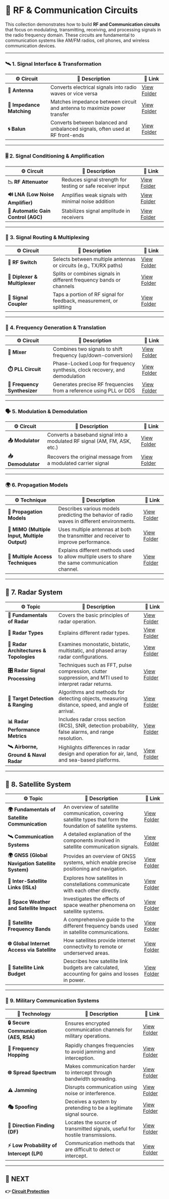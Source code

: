 # 📡 RF & Communication Circuits

This collection demonstrates how to build **RF and Communication circuits** that focus on modulating, transmitting, receiving, and processing signals in the radio frequency domain. These circuits are fundamental to communication systems like AM/FM radios, cell phones, and wireless communication devices.

---

### 🛰️ **1. Signal Interface & Transformation**
| ⚙️ Circuit              | 📜 Description                                                                  | 🔗 Link                                      |
|------------------------|----------------------------------------------------------------------------------|---------------------------------------------|
| **📡 Antenna**         | Converts electrical signals into radio waves or vice versa                      | [View Folder](./Signal_Interface/Antenna)                    |
| **📡 Impedance Matching** | Matches impedance between circuit and antenna to maximize power transfer        | [View Folder](.//Signal_Interface/Impedance_Matching)         |
| **🌀 Balun**            | Converts between balanced and unbalanced signals, often used at RF front-ends   | [View Folder](.//Signal_Interface/Balun)                      |

---

### 🎚️ **2. Signal Conditioning & Amplification**
| ⚙️ Circuit                         | 📜 Description                                                                  | 🔗 Link                                |
|------------------------------------|---------------------------------------------------------------------------------|----------------------------------------|
| **📉 RF Attenuator**               | Reduces signal strength for testing or safe receiver input                      | [View Folder](./Signal_Conditioning/RF_Attenuator)         |
| **🔊 LNA (Low Noise Amplifier)**   | Amplifies weak signals with minimal noise addition                              | [View Folder](./Signal_Conditioning/LNA)                   |
| **🔄 Automatic Gain Control (AGC)**| Stabilizes signal amplitude in receivers                                        | [View Folder](./Signal_Conditioning/AGC)                   |

---

### 🔀 **3. Signal Routing & Multiplexing**
| ⚙️ Circuit                    | 📜 Description                                                                 | 🔗 Link                              |
|-------------------------------|-------------------------------------------------------------------------------|---------------------------------------|
| **📵 RF Switch**              | Selects between multiple antennas or circuits (e.g., TX/RX paths)             | [View Folder](./Signal_Routing/RF_Switch)            |
| **🔂 Diplexer & Multiplexer** | Splits or combines signals in different frequency bands or channels           | [View Folder](./Signal_Routing/Diplexer)             |
| **🔀 Signal Coupler**         | Taps a portion of RF signal for feedback, measurement, or splitting           | [View Folder](./Signal_Routing/Signal_Coupler)       |

---

### 📶 **4. Frequency Generation & Translation**
| ⚙️ Circuit                   | 📜 Description                                                                  | 🔗 Link                                      |
|------------------------------|----------------------------------------------------------------------------------|---------------------------------------------|
| **🔁 Mixer**                 | Combines two signals to shift frequency (up/down-conversion)                    | [View Folder](./Frequency_Generation/Mixer)                      |
| **⏱️ PLL Circuit**           | Phase-Locked Loop for frequency synthesis, clock recovery, and demodulation     | [View Folder](./Frequency_Generation/PLL)                        |
| **🧭 Frequency Synthesizer** | Generates precise RF frequencies from a reference using PLL or DDS              | [View Folder](./Frequency_Generation/Frequency_Synthesizer)      |

---

### 🗣️ **5. Modulation & Demodulation**
| ⚙️ Circuit               | 📜 Description                                                              | 🔗 Link                          |
|--------------------------|------------------------------------------------------------------------------|-----------------------------------|
| **📤 Modulator**         | Converts a baseband signal into a modulated RF signal (AM, FM, ASK, etc.)   | [View Folder](./Modulator_Demodulator/Modulator)        |
| **📥 Demodulator**       | Recovers the original message from a modulated carrier signal               | [View Folder](./Modulator_Demodulator/Demodulator)      |

---

### 🌍 **6. Propagation Models**
| ⚙️ Technique                         | 📜 Description                                                                 | 🔗 Link                                      |
|--------------------------------------|---------------------------------------------------------------------------------|---------------------------------------------|
| **📡 Propagation Models**            | Describes various models predicting the behavior of radio waves in different environments. | [View Folder](./Propagation_Models/Propagation_Models)        |
| **📡 MIMO (Multiple Input, Multiple Output)** | Uses multiple antennas at both the transmitter and receiver to improve performance. | [View Folder](./Propagation_Models/MIMO)                     |
| **📡 Multiple Access Techniques**    | Explains different methods  used to allow multiple users to share the same communication channel. | [View Folder](./Propagation_Models/MAT)                      |

---
## 📡 **7. Radar System**
| ⚙️ Topic                               | 📜 Description                                                                                                     | 🔗 Link                                         |
|----------------------------------------|---------------------------------------------------------------------------------------------------------------------|------------------------------------------------|
| **📘 Fundamentals of Radar**           | Covers the basic principles of radar operation.                                                                    | [View Folder](./radar/Fundamentals)                  |
| **📶 Radar Types**                     | Explains different radar types.                                                                                     | [View Folder](./radar/Radar_Types)                   |
| **🧠 Radar Architectures & Topologies**| Examines monostatic, bistatic, multistatic, and phased array radar configurations.                                 | [View Folder](./radar/Architecture)                 |
| **🎛️ Radar Signal Processing**         | Techniques such as FFT, pulse compression, clutter suppression, and MTI used to interpret radar returns.           | [View Folder](./radar/Signal_Processing)             |
| **📍 Target Detection & Ranging**      | Algorithms and methods for detecting objects, measuring distance, speed, and angle of arrival.                     | [View Folder](./radar/Detection)                     |
| **📊 Radar Performance Metrics**       | Includes radar cross section (RCS), SNR, detection probability, false alarms, and range resolution.                | [View Folder](./radar/Performance)                   |
| **🛰️ Airborne, Ground & Naval Radar** | Highlights differences in radar design and operation for air, land, and sea-based platforms.                       | [View Folder](./radar/Platforms)                     |

---
## 🚀 **8. Satellite System**
| ⚙️ Topic                             | 📜 Description                                                                                                          | 🔗 Link                                               |
|--------------------------------------|--------------------------------------------------------------------------------------------------------------------------|------------------------------------------------------|
| **🌍 Fundamentals of Satellite Communication** | An overview of satellite communication, covering satellite types that form the foundation of satellite systems. | [View Folder](./Satellite/Fundamentals)        |
| **🛰️ Communication Systems**        | A detailed explanation of the components involved in satellite communication signals. | [View Folder](./Satellite/Comm_Syst)                       |
| **🌍 GNSS (Global Navigation Satellite System)** | Provides an overview of GNSS systems, which enable precise positioning and navigation. | [View Folder](./Satellite/GNSS)                       |
| **🔗 Inter-Satellite Links (ISLs)** | Explores how satellites in constellations communicate with each other directly. | [View Folder](./Satellite/ISL)               |
| **🌌 Space Weather and Satellite Impact** | Investigates the effects of space weather phenomena on satellite systems. | [View Folder](./Satellite/Weather)         |
| **📡 Satellite Frequency Bands**     | A comprehensive guide to the different frequency bands used in satellite communications.| [View Folder](./Satellite/Frequency_Bands)                     |
| **🌐 Global Internet Access via Satellite** | How satellites provide internet connectivity to remote or underserved areas.| [View Folder](./Satellite/Internet_Access)              |
| **📡 Satellite Link Budget**         | Describes how satellite link budgets are calculated, accounting for gains and losses in power.| [View Folder](./Satellite/Link_Budget)    |

---
### 🚀 **9. Military Communication Systems**

| 📡 Technology                             | 📜 Description                                                                 | 🔗 Link                                      |
|------------------------------------------|-------------------------------------------------------------------------------|----------------------------------------------|
| **🔒 Secure Communication (AES, RSA)**    | Ensures encrypted communication channels for military operations.            | [View Folder](./Military/Secure_Comm)                 |
| **📡 Frequency Hopping**                 | Rapidly changes frequencies to avoid jamming and interception.               | [View Folder](./Military/Frequency_hopping)           |
| **🌐 Spread Spectrum**                   | Makes communication harder to intercept through bandwidth spreading.         | [View Folder](./Military/Spread_Sprectrum)            |
| **⚠️ Jamming**                          | Disrupts communication using noise or interference.                          | [View Folder](./Military/Jamming)                     |
| **🎭 Spoofing**                          | Deceives a system by pretending to be a legitimate signal source.            | [View Folder](./Military/Spoofing)                    |
| **📡 Direction Finding (DF)**            | Locates the source of transmitted signals, useful for hostile transmissions. | [View Folder](./Military/DF)                         |
| **⚡ Low Probability of Intercept (LPI)** | Communication methods that are difficult to detect or intercept.             | [View Folder](./Military/LPI)                        |

---

## 🔹 NEXT  
**👉 [Circuit Protection](../../Circuit_Protection)**
